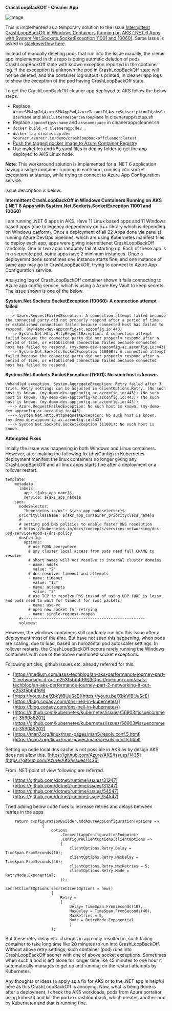 **CrashLoopBackOff - Cleaner App**

![image](https://user-images.githubusercontent.com/20109548/230338712-5a1dc407-6b54-48ef-ac34-d8793324fa3c.png)


This is implemented as a temporary solution to the issue [Intermittent CrashLoopBackOff in Windows Containers Running on AKS (.NET 6 Apps with System.Net.Sockets.SocketException 11001 and 10060)](https://github.com/Azure/AKS/issues/3598). Same issue is asked in [stackoverflow here](https://stackoverflow.com/questions/75928226/intermittent-crashloopbackoff-in-windows-containers-running-on-aks-net-6-apps).

Instead of manually deleting pods that run into the issue maually, the clener app implemented in this repo is doing autmatic deletion of pods CrashLoopBackOff state with known exception reported in the container log. If the exeception is unknown the pod in CrashLoopBackOff state will not be deleted, and the container log output is printed, in cleaner app logs to show the exception of the pod having CrashLoopBackOff state.

To get the CrashLoopBackOff cleaner app deployed to AKS follow the below steps.

- Replace `AzureSPNAppId`,`AzureSPNAppPwd`,`AzureTenantId`,`AzureSubscriptionId`,`aksCusterName` and `aksClusterResourceGroupName` in cleanerapp/setup.sh
- Replace `appconfigsvcname` and `aksnamespace` in cleanerapp/cleaner.sh
- `docker build -t cleanerapp:dev .`
- `docker tag cleanerapp:dev youracr.azurecr.io/demo/crashloopbackoffcleaner:latest`
- [Push the tagged docker image to Azure Container Registry](http://chamindac.blogspot.com/2022/09/manually-push-net-app-docker-image-to.html)
- Use makefiles and k8s.yaml files in deploy folder to get the app deployed to AKS Linux node.


**Note**: This workaround solution is implemented for a .NET 6 application having a single container running in each pod, running into socket exceptions at startup, while trying to connect to Azure App Configuration service.

Issue description is below..

**Intermittent CrashLoopBackOff in Windows Containers Running on AKS (.NET 6 Apps with System.Net.Sockets.SocketException 11001 and 10060)**

I am running .NET 6 apps in AKS. Have 11 Linux based apps and 11 Windows based apps (due to legency dependency on c++ library which is depending on Windows patform). Once a deployment of all 22 Apps done via parellel running Azure DevOps pipelines, which are using Kubernetes manifest files to deploy each app, apps were giving intermittenet CrashLoopBackOff randomly. One or two apps randomly fail at starting up. Each of these app is in a seperate pod. some apps have 2 minimum instances. Once a deployemnt done sometimes one instance starts fine, and one instance of same app may go to CrashLoopBackOff, trying to connect to Azure App Configuration service.

Analyzing log of CrashLoopBackOff container shown it fails connecting to Azure app config service, which is using a Azure Key Vault to keep secrets. The issue shown is one of the below.

**System.Net.Sockets.SocketException (10060): A connection attempt failed**
```
---> Azure.RequestFailedException: A connection attempt failed because the connected party did not properly respond after a period of time, or established connection failed because connected host has failed to respond. (my-demo-dev-appconfig-ac.azconfig.io:443)
 ---> System.Net.Http.HttpRequestException: A connection attempt failed because the connected party did not properly respond after a period of time, or established connection failed because connected host has failed to respond. (my-demo-dev-appconfig-ac.azconfig.io:443)
 ---> System.Net.Sockets.SocketException (10060): A connection attempt failed because the connected party did not properly respond after a period of time, or established connection failed because connected host has failed to respond.
```

**System.Net.Sockets.SocketException (11001): No such host is known.**
```
Unhandled exception. System.AggregateException: Retry failed after 3 tries. Retry settings can be adjusted in ClientOptions.Retry. (No such host is known. (my-demo-dev-appconfig-ac.azconfig.io:443)) (No such host is known. (my-demo-dev-appconfig-ac.azconfig.io:443)) (No such host is known. (my-demo-dev-appconfig-ac.azconfig.io:443))
 ---> Azure.RequestFailedException: No such host is known. (my-demo-dev-appconfig-ac.azconfig.io:443)
 ---> System.Net.Http.HttpRequestException: No such host is known. (my-demo-dev-appconfig-ac.azconfig.io:443)
 ---> System.Net.Sockets.SocketException (11001): No such host is known.
```


**Attempted Fixes**


Intially the issue was happening in both Windows and Linux containers. However, after making the following fix (dnsConfig) in Kubernetes deployment manifest the linux containers no longer giving any CrashLoopBackOff and all linux apps starts fine after a deployment or a rollover restart.

```
template:
    metadata:
      labels:
        app: ${aks_app_name}$
        service: ${aks_app_name}$
    spec:
      nodeSelector:
        "kubernetes.io/os": ${aks_app_nodeselector}$
      priorityClassName: ${aks_app_container_priorityclass_name}$
      #------------------------------------------------------
      # setting pod DNS policies to enable faster DNS resolution
      # https://kubernetes.io/docs/concepts/services-networking/dns-pod-service/#pod-s-dns-policy
      dnsConfig:
        options:
          # use FQDN everywhere 
          # any cluster local access from pods need full CNAME to resolve 
          # short names will not resolve to internal cluster domains
          - name: ndots
            value: "2"
          # dns resolver timeout and attempts
          - name: timeout
            value: "15"
          - name: attempts
            value: "3"
          # use TCP to resolve DNS instad of using UDP (UDP is lossy and pods need to wait for timeout for lost packets)
          - name: use-vc
          # open new socket for retrying
          - name: single-request-reopen
      #------------------------------------------------------
      volumes:
```

However, the windows containers still randomly run into this issue after a deployment most of the time. But have not seen this happening, when pods are scaling, due to load, based on horozontal pod autoscaler settings. In rollover restarts, the CrashLoopBackOff occurs rarely running the Windows containers with one of the above mentioned socket exceptions.

Following articles, github issues etc. already referred for this.

 - [https://medium.com/asos-techblog/an-aks-performance-journey-part-2-networking-it-out-e253f5bb4f69](https://medium.com/asos-techblog/an-aks-performance-journey-part-2-networking-it-out-e253f5bb4f69)
 - [https://youtu.be/XbkViBUuScE](https://youtu.be/XbkViBUuScE)
 - [https://blog.codacy.com/dns-hell-in-kubernetes/](https://blog.codacy.com/dns-hell-in-kubernetes/)
 - [https://github.com/kubernetes/kubernetes/issues/56903#issuecomment-359085202](https://github.com/kubernetes/kubernetes/issues/56903#issuecomment-359085202)
 - [https://man7.org/linux/man-pages/man5/resolv.conf.5.html](https://man7.org/linux/man-pages/man5/resolv.conf.5.html)

Setting up node local dns cache is not possible in AKS as by design AKS does not allow this. [https://github.com/Azure/AKS/issues/1435](https://github.com/Azure/AKS/issues/1435)

From .NET point of view following are referred.
 - [https://github.com/dotnet/runtime/issues/31247](https://github.com/dotnet/runtime/issues/31247)
 - [https://github.com/dotnet/runtime/issues/54547](https://github.com/dotnet/runtime/issues/54547)

Tried adding below code fixes to increase retries and delays between retries in the apps

```
    return configurationBuilder.AddAzureAppConfiguration(options =>
                {
                    options
                        .Connect(appConfigurationEndpoint)
                        .ConfigureClientOptions(clientOptions =>
                        {
                            clientOptions.Retry.Delay = TimeSpan.FromSeconds(10);
                            clientOptions.Retry.MaxDelay = TimeSpan.FromSeconds(40);
                            clientOptions.Retry.MaxRetries = 5;
                            clientOptions.Retry.Mode = RetryMode.Exponential;
                        });
```

```
SecretClientOptions secrteClientOptions = new()
                    {
                        Retry =
                        {
                            Delay= TimeSpan.FromSeconds(10),
                            MaxDelay = TimeSpan.FromSeconds(40),
                            MaxRetries = 5,
                            Mode = RetryMode.Exponential
                            }
                    };
```



But these retry delay etc. changes in app only resulted in, such failing container to take long time like 20 minutes to run into CrashLoopBackOff. Without above retry settings, such container (pod) runs into CrashLoopBackOff sooner with one of above socket exceptions. Sometimes when such a pod is left alone for longer time like 45 minutes to one hour it automatically manages to get up and running on the restart attempts by Kubernetes.

Any thoughts or ideas to apply as a fix for AKS or to the .NET app is helpful here as this CrashLoopBackOff is annoying. Now, what is being done is after a deployment, I check the AKS workloads, pods from Azure portal(or using kubectl) and kill the pod in crashloopback, which creates another pod by Kubernetes and that is running fine.
